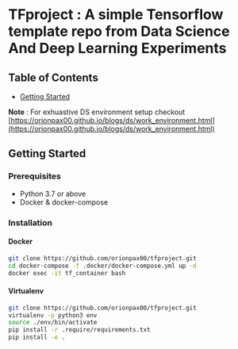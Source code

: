 # TFproject :  A simple Tensorflow template repo from Data Science And Deep Learning Experiments

## Table of Contents

* [Getting Started](#getting-started)

**Note** : For exhuastive DS environment setup checkout [https://orionpax00.github.io/blogs/ds/work_environment.html](https://orionpax00.github.io/blogs/ds/work_environment.html)

## Getting Started

### Prerequisites

* Python 3.7 or above
* Docker & docker-compose

### Installation

#### Docker

```sh
git clone https://github.com/orionpax00/tfproject.git
cd docker-compose -f .docker/docker-compose.yml up -d
docker exec -it tf_container bash
```

#### Virtualenv

```sh
git clone https://github.com/orionpax00/tfproject.git
virtualenv -p python3 env
source ./env/bin/activate
pip install -r .require/requirements.txt
pip install -e .
```
